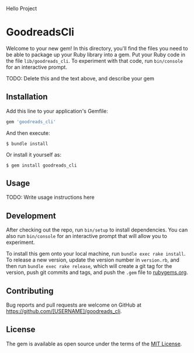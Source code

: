 Hello Project

# GoodreadsCli

Welcome to your new gem! In this directory, you'll find the files you need to be able to package up your Ruby library into a gem. Put your Ruby code in the file `lib/goodreads_cli`. To experiment with that code, run `bin/console` for an interactive prompt.

TODO: Delete this and the text above, and describe your gem

## Installation

Add this line to your application's Gemfile:

```ruby
gem 'goodreads_cli'
```

And then execute:

    $ bundle install

Or install it yourself as:

    $ gem install goodreads_cli

## Usage

TODO: Write usage instructions here

## Development

After checking out the repo, run `bin/setup` to install dependencies. You can also run `bin/console` for an interactive prompt that will allow you to experiment.

To install this gem onto your local machine, run `bundle exec rake install`. To release a new version, update the version number in `version.rb`, and then run `bundle exec rake release`, which will create a git tag for the version, push git commits and tags, and push the `.gem` file to [rubygems.org](https://rubygems.org).

## Contributing

Bug reports and pull requests are welcome on GitHub at https://github.com/[USERNAME]/goodreads_cli.


## License

The gem is available as open source under the terms of the [MIT License](https://opensource.org/licenses/MIT).

